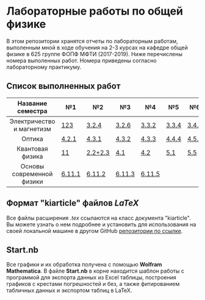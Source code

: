 # Лабораторные работы по общей физике
В этом репозитории хранятся отчеты по лабораторным работам, выполенным мной в ходе обучения на 2-3 курсах на кафедре общей физике в 625 группе ФОПФ МФТИ (2017-2019). Ниже перечислены номера выполенных работ. Номера приведены согласно лабораторному практикуму.

## Список выполненных работ

| Название семестра | №1 | №2 | №3 | №4 | №5 | №6 | №7 | №8 |
|:------:|---|---|---|---|---|---|---|---|
| Электричество и магнетизм |[123](https://github.com/Kiarendil/labs/tree/master/3sem/123)|[3.2.4](https://github.com/Kiarendil/labs/tree/master/3sem/324)|[3.2.6](https://github.com/Kiarendil/labs/tree/master/3sem/326)|[3.3.2](https://github.com/Kiarendil/labs/tree/master/3sem/332)|[3.3.4](https://github.com/Kiarendil/labs/tree/master/3sem/334)|[3.4.2](https://github.com/Kiarendil/labs/tree/master/3sem/342)|[3.4.5](https://github.com/Kiarendil/labs/tree/master/3sem/345)|[3.6.1](https://github.com/Kiarendil/labs/tree/master/3sem/361)|
|Оптика|[4.2.1](https://github.com/Kiarendil/labs/tree/master/4sem/421)|[4.3.1](https://github.com/Kiarendil/labs/tree/master/4sem/431)|[4.3.2](https://github.com/Kiarendil/labs/tree/master/4sem/432)|[4.3.3](https://github.com/Kiarendil/labs/tree/master/4sem/433)|[4.4.4](https://github.com/Kiarendil/labs/tree/master/4sem/444)|[4.5.2](https://github.com/Kiarendil/labs/tree/master/4sem/452)|[4.7.2](https://github.com/Kiarendil/labs/tree/master/4sem/472)|[4.7.3](https://github.com/Kiarendil/labs/tree/master/4sem/473)|
|Квантовая физика|[11](https://github.com/Kiarendil/labs/tree/master/5sem/11)|[2.2+2.3](https://github.com/Kiarendil/labs/tree/master/5sem/22)|[4.1](https://github.com/Kiarendil/labs/tree/master/5sem/41)|[4.2](https://github.com/Kiarendil/labs/tree/master/5sem/42)| [5.1](https://github.com/Kiarendil/labs/tree/master/5sem/51)|[5.5](https://github.com/Kiarendil/labs/tree/master/5sem/55)| [6.1](https://github.com/Kiarendil/labs/tree/master/5sem/61)|[10.4](https://github.com/Kiarendil/labs/tree/master/5sem/104)|
|Основы современной физики|[6.11.1](https://github.com/Kiarendil/labs/tree/master/6sem/6111)|[6.11.2](https://github.com/Kiarendil/labs/tree/master/6sem/6112)|[6.11.3](https://github.com/Kiarendil/labs/tree/master/6sem/6113)|[6.11.5](https://github.com/Kiarendil/labs/tree/master/6sem/6115)|

## Формат "kiarticle" файлов *LaTeX*

Все файлы расширения *.tex* ссылаются на класс документа "kiarticle". Вы можете узнать о нем подробнее и установить для использования на своей локальной машине в другом GitHub [репозитории по ссылке](https://github.com/Kiarendil/toolkitex).

## Start.nb

Все графики и их обработка получена с помощью __Wolfram Mathematica__.
В файле __Start.nb__ в корне находится шаблон работы с программой для экспорта данных из Excel таблицы, построения графиков с крестами погрешностей и без, а также фитированием табличных данных и экспортом таблиц в LaTeX.
